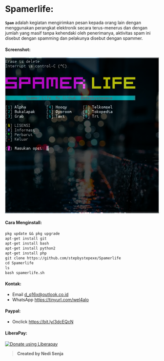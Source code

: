 # Spamerlife:
**```Spam```** adalah kegiatan mengirimkan pesan kepada orang lain dengan menggunakan perangkat elektronik secara terus-menerus dan dengan jumlah yang masif tanpa kehendaki oleh penerimanya, aktivitas spam ini disebut dengan spamming dan pelakunya disebut dengan spammer.
#### Screenshot:
![](./Skrinsut.png)
#### Cara Menginstall:
```
pkg update && pkg upgrade
apt-get install git
apt-get install bash
apt-get install python2
apt-get install php
git clone https://github.com/stepbystepexe/Spamerlife
cd Spamerlife
ls
bash spamerlife.sh
```
#### Kontak:
+ Email d_q16x@outlook.co.id
+ WhatsApp https://tinyurl.com/wel4alo
#### Paypal:
+ Onclick https://bit.ly/3dcEQcN
#### LiberaPay:
<noscript><a href="https://liberapay.com/stepbystepexe/donate"><img alt="Donate using Liberapay" src="https://liberapay.com/assets/widgets/donate.svg"></a></noscript>
>**Created by Nedi Senja**
